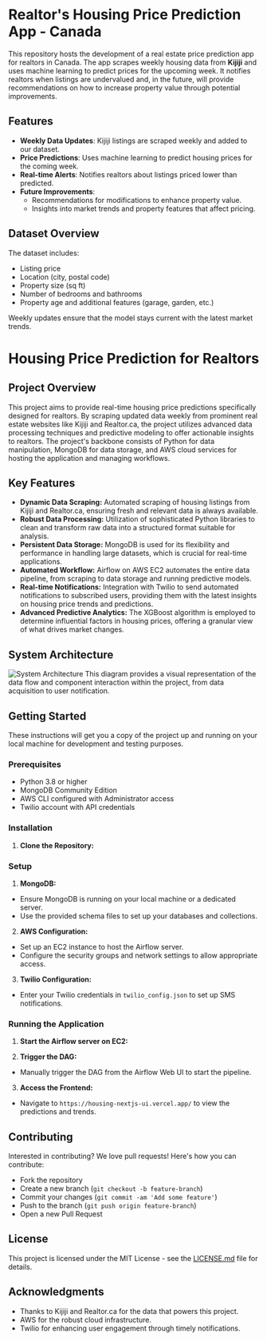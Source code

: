 # Realtor's Housing Price Prediction App - Canada

This repository hosts the development of a real estate price prediction app for realtors in Canada. The app scrapes weekly housing data from **Kijiji** and uses machine learning to predict prices for the upcoming week. It notifies realtors when listings are undervalued and, in the future, will provide recommendations on how to increase property value through potential improvements.

## Features
- **Weekly Data Updates**: Kijiji listings are scraped weekly and added to our dataset.
- **Price Predictions**: Uses machine learning to predict housing prices for the coming week.
- **Real-time Alerts**: Notifies realtors about listings priced lower than predicted.
- **Future Improvements**:
  - Recommendations for modifications to enhance property value.
  - Insights into market trends and property features that affect pricing.

## Dataset Overview
The dataset includes:
- Listing price
- Location (city, postal code)
- Property size (sq ft)
- Number of bedrooms and bathrooms
- Property age and additional features (garage, garden, etc.)

Weekly updates ensure that the model stays current with the latest market trends.


# Housing Price Prediction for Realtors

## Project Overview
This project aims to provide real-time housing price predictions specifically designed for realtors. By scraping updated data weekly from prominent real estate websites like Kijiji and Realtor.ca, the project utilizes advanced data processing techniques and predictive modeling to offer actionable insights to realtors. The project's backbone consists of Python for data manipulation, MongoDB for data storage, and AWS cloud services for hosting the application and managing workflows.

## Key Features
- **Dynamic Data Scraping:** Automated scraping of housing listings from Kijiji and Realtor.ca, ensuring fresh and relevant data is always available.
- **Robust Data Processing:** Utilization of sophisticated Python libraries to clean and transform raw data into a structured format suitable for analysis.
- **Persistent Data Storage:** MongoDB is used for its flexibility and performance in handling large datasets, which is crucial for real-time applications.
- **Automated Workflow:** Airflow on AWS EC2 automates the entire data pipeline, from scraping to data storage and running predictive models.
- **Real-time Notifications:** Integration with Twilio to send automated notifications to subscribed users, providing them with the latest insights on housing price trends and predictions.
- **Advanced Predictive Analytics:** The XGBoost algorithm is employed to determine influential factors in housing prices, offering a granular view of what drives market changes.

## System Architecture
![System Architecture](link-to-your-system-architecture-diagram.png)
This diagram provides a visual representation of the data flow and component interaction within the project, from data acquisition to user notification.

## Getting Started
These instructions will get you a copy of the project up and running on your local machine for development and testing purposes.

### Prerequisites
- Python 3.8 or higher
- MongoDB Community Edition
- AWS CLI configured with Administrator access
- Twilio account with API credentials

### Installation
1. **Clone the Repository:**

### Setup
1. **MongoDB:**
- Ensure MongoDB is running on your local machine or a dedicated server.
- Use the provided schema files to set up your databases and collections.
2. **AWS Configuration:**
- Set up an EC2 instance to host the Airflow server.
- Configure the security groups and network settings to allow appropriate access.
3. **Twilio Configuration:**
- Enter your Twilio credentials in `twilio_config.json` to set up SMS notifications.

### Running the Application
1. **Start the Airflow server on EC2:**

2. **Trigger the DAG:**
- Manually trigger the DAG from the Airflow Web UI to start the pipeline.
3. **Access the Frontend:**
- Navigate to `https://housing-nextjs-ui.vercel.app/` to view the predictions and trends.

## Contributing
Interested in contributing? We love pull requests! Here's how you can contribute:
- Fork the repository
- Create a new branch (`git checkout -b feature-branch`)
- Commit your changes (`git commit -am 'Add some feature'`)
- Push to the branch (`git push origin feature-branch`)
- Open a new Pull Request

## License
This project is licensed under the MIT License - see the [LICENSE.md](LICENSE) file for details.

## Acknowledgments
- Thanks to Kijiji and Realtor.ca for the data that powers this project.
- AWS for the robust cloud infrastructure.
- Twilio for enhancing user engagement through timely notifications.



